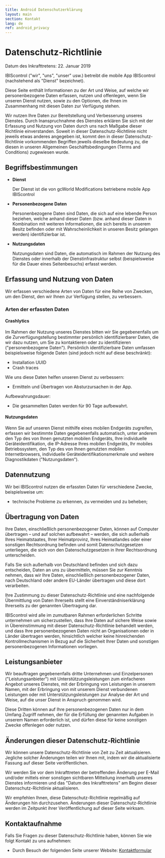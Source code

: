 ```yaml
---
title: Android Datenschutzerklärung
layout: main
section: Kontakt
lang: de
ref: android_privacy
---
```

<h1>Datenschutz-Richtlinie</h1>


<p>Datum des Inkrafttretens: 22. Januar 2019</p>


<p>IBIScontrol ("wir", "uns", "unser" usw.) betreibt die mobile App IBIScontrol (nachstehend als "Dienst" bezeichnet).</p>

<p>Diese Seite enthält Informationen zu der Art und Weise, auf welche wir personenbezogene Daten erfassen, nutzen und offenlegen, wenn Sie unseren Dienst nutzen, sowie zu den Optionen, die Ihnen im Zusammenhang mit diesen Daten zur Verfügung stehen.</p>

<p>Wir nutzen Ihre Daten zur Bereitstellung und Verbesserung unseres Dienstes. Durch Inanspruchnahme des Dienstes erklären Sie sich mit der Erfassung und Nutzung von Daten durch uns nach Maßgabe dieser Richtlinie einverstanden. Soweit in dieser Datenschutz-Richtlinie nicht jeweils etwas anderes angegeben ist, kommt den in dieser Datenschutz-Richtlinie vorkommenden Begriffen jeweils dieselbe Bedeutung zu, die diesen in unseren Allgemeinen Geschäftsbedingungen (Terms and Conditions) zugewiesen wurde.</p>

<h2>Begriffsbestimmungen</h2>
<ul>
    <li>
        <p><strong>Dienst</strong></p>
                <p>Der Dienst ist die von gcWorld Modifications betriebene mobile App IBIScontrol</p>
            </li>
    <li>
        <p><strong>Personenbezogene Daten</strong></p>
        <p>Personenbezogene Daten sind Daten, die sich auf eine lebende Person beziehen, welche anhand dieser Daten (bzw. anhand dieser Daten in Kombination mit weiteren Informationen, die sich bereits in unserem Besitz befinden oder mit Wahrscheinlichkeit in unseren Besitz gelangen werden) identifizierbar ist.</p>
    </li>
    <li>
        <p><strong>Nutzungsdaten</strong></p>
        <p>Nutzungsdaten sind Daten, die automatisch im Rahmen der Nutzung des Dienstes oder innerhalb der Dienstinfrastruktur selbst (beispielsweise für die Dauer eines Seitenbesuchs) erfasst werden.</p>
    </li>
</ul>

<h2>Erfassung und Nutzung von Daten</h2>
<p>Wir erfassen verschiedene Arten von Daten für eine Reihe von Zwecken, um den Dienst, den wir Ihnen zur Verfügung stellen, zu verbessern.</p>

<h3>Arten der erfassten Daten</h3>

<h4>Crashlytics</h4>
<p>Im Rahmen der Nutzung unseres Dienstes bitten wir Sie gegebenenfalls um die Zurverfügungstellung bestimmter persönlich identifizierbarer Daten, die wir dazu nutzen, um Sie zu kontaktieren oder zu identifizieren ("personenbezogene Daten"). Persönlich identifizierbare Daten umfassen beispielsweise folgende Daten (sind jedoch nicht auf diese beschränkt):</p>
<ul>
<li>Installation UUID</li>
<li>Crash traces</li>
</ul>
<p>Wie uns diese Daten helfen unseren Dienst zu verbessern:</p>
<ul><li>
Ermitteln und Übertragen von Absturzursachen in der App.
</li>
</ul>
<p>Aufbewahrungsdauer:</p>
<ul><li>
Die gesammelten Daten werden für 90 Tage aufbewahrt.
</li>
</ul>

<h4>Nutzungsdaten</h4>

<p>Wenn Sie auf unseren Dienst mithilfe eines mobilen Endgeräts zugreifen, erfassen wir bestimmte Daten gegebenenfalls automatisch, unter anderem den Typ des von Ihnen genutzten mobilen Endgeräts, Ihre individuelle Geräteidentifikation, die IP-Adresse Ihres mobilen Endgeräts, Ihr mobiles Betriebssystem, den Typ des von Ihnen genutzten mobilen Internetbrowsers, individuelle Geräteidentifikationsmerkmale und weitere Diagnostikdaten ("Nutzungsdaten").</p>

<h2>Datennutzung</h2> 
<p>Wir bei IBIScontrol nutzen die erfassten Daten für verschiedene Zwecke, beispielsweise um:</p>    
<ul>
    <li>technische Probleme zu erkennen, zu vermeiden und zu beheben;</li>
</ul>

<h2>Übertragung von Daten</h2>
<p>Ihre Daten, einschließlich personenbezogener Daten, können auf Computer übertragen – und auf solchen aufbewahrt – werden, die sich außerhalb Ihres Heimatstaates, Ihrer Heimatprovinz, Ihres Heimatlandes oder einer sonstigen Rechtsordnung befinden und somit Datenschutzgesetzen unterliegen, die sich von den Datenschutzgesetzen in Ihrer Rechtsordnung unterscheiden.</p>
<p>Falls Sie sich außerhalb von Deutschland befinden und sich dazu entscheiden, Daten an uns zu übermitteln, müssen Sie zur Kenntnis nehmen, dass wir Ihre Daten, einschließlich personenbezogener Daten, nach Deutschland oder andere EU-Länder übertragen und diese dort verarbeiten.</p>
<p>Ihre Zustimmung zu dieser Datenschutz-Richtlinie und eine nachfolgende Übermittlung von Daten Ihrerseits stellt eine Einverständniserklärung Ihrerseits zu der genannten Übertragung dar.</p>
<p>IBIScontrol wird alle im zumutbaren Rahmen erforderlichen Schritte unternehmen um sicherzustellen, dass Ihre Daten auf sichere Weise sowie in Übereinstimmung mit dieser Datenschutz-Richtlinie behandelt werden, und dass Ihre personenbezogenen Daten nicht an Organisationen oder in Länder übertragen werden, hinsichtlich welcher keine hinreichenden Kontrollmechanismen in Bezug auf die Sicherheit Ihrer Daten und sonstigen personenbezogenen Informationen vorliegen.</p>

<h2>Leistungsanbieter</h2>
<p>Wir beauftragen gegebenenfalls dritte Unternehmen und Einzelpersonen ("Leistungsanbieter") mit Unterstützungsleistungen zum einfacheren Angebot unseres Dienstes, mit der Erbringung von Leistungen in unserem Namen, mit der Erbringung von mit unserem Dienst verbundenen Leistungen oder mit Unterstützungsleistungen zur Analyse der Art und Weise, auf die unser Dienst in Anspruch genommen wird.</p>
<p>Diese Dritten können auf Ihre personenbezogenen Daten nur in dem Umfang Zugriff nehmen, der für die Erfüllung der genannten Aufgaben in unserem Namen erforderlich ist, und dürfen diese für keine sonstigen Zwecke offenlegen oder nutzen.</p>

<h2>Änderungen dieser Datenschutz-Richtlinie</h2>
<p>Wir können unsere Datenschutz-Richtlinie von Zeit zu Zeit aktualisieren. Jegliche solcher Änderungen teilen wir Ihnen mit, indem wir die aktualisierte Fassung auf dieser Seite veröffentlichen.</p>
<p>Wir werden Sie vor dem Inkrafttreten der betreffenden Änderung per E-Mail und/oder mittels einer sonstigen sichtbaren Mitteilung innerhalb unseres Dienstes informieren und das "Datum des Inkrafttretens" am Beginn dieser Datenschutz-Richtlinie aktualisieren.</p>
<p>Wir empfehlen Ihnen, diese Datenschutz-Richtlinie regelmäßig auf Änderungen hin durchzusehen. Änderungen dieser Datenschutz-Richtlinie werden im Zeitpunkt ihrer Veröffentlichung auf dieser Seite wirksam.</p>


<h2>Kontaktaufnahme</h2>
<p>Falls Sie Fragen zu dieser Datenschutz-Richtlinie haben, können Sie wie folgt Kontakt zu uns aufnehmen:</p>
<ul>
    <li>Durch Besuch der folgenden Seite unserer Website: <a href="https://www.gcmods.de/kontakt">Kontaktformular</a></li>
</ul>